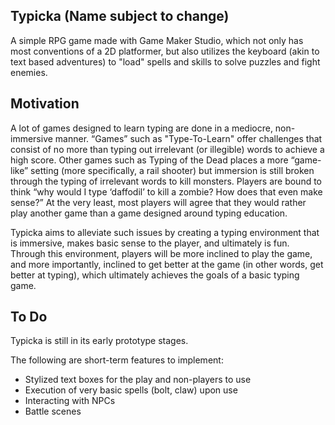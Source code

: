 ## Typicka (Name subject to change)

A simple RPG game made with Game Maker Studio, which not only has most conventions of a 2D platformer, but also utilizes the keyboard (akin to text based adventures) to "load" spells and skills to solve puzzles and fight enemies.

## Motivation

A lot of games designed to learn typing are done in a mediocre, non-immersive manner. “Games” such as "Type-To-Learn" offer challenges that consist of no more than typing out irrelevant (or illegible) words to achieve a high score. Other games such as Typing of the Dead places a more “game-like” setting (more specifically, a rail shooter) but immersion is still broken through the typing of irrelevant words to kill monsters. Players are bound to think “why would I type ‘daffodil’ to kill a zombie? How does that even make sense?” At the very least, most players will agree that they would rather play another game than a game designed around typing education.

Typicka aims to alleviate such issues by creating a typing environment that is immersive, makes basic sense to the player, and ultimately is fun. Through this environment, players will be more inclined to play the game, and more importantly, inclined to get better at the game (in other words, get better at typing), which ultimately achieves the goals of a basic typing game.

## To Do

Typicka is still in its early prototype stages.

The following are short-term features to implement:

* Stylized text boxes for the play and non-players to use
* Execution of very basic spells (bolt, claw) upon use
* Interacting with NPCs
* Battle scenes

